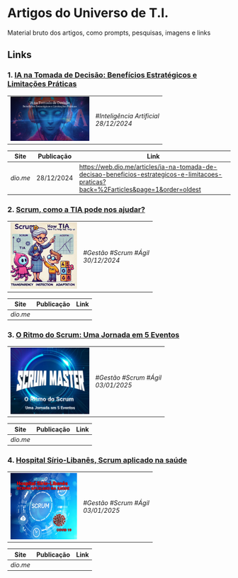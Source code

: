 # Artigos do Universo de T.I.


Material bruto dos artigos, como prompts, pesquisas, imagens e links

## Links

### 1. [**IA na Tomada de Decisão: Benefícios Estratégicos e Limitações Práticas**](./ia_tomada_decisao/README.md)

<table style="border: none;">
    <tr style="border: none;">
        <td style="border: none;">
            <img src="./ia_tomada_decisao/images/header.png" height="100px" />
        </td>
        <td style="border: none;">
            <em>#Inteligência Artificial</em><br />
            <em>28/12/2024</em>
        </td>
    </tr>
</table>


| Site | Publicação | Link |
| --- | --- | --- |
| *dio.me* | 28/12/2024 | https://web.dio.me/articles/ia-na-tomada-de-decisao-beneficios-estrategicos-e-limitacoes-praticas?back=%2Farticles&page=1&order=oldest |

### 2. [**Scrum, como a TIA pode nos ajudar?**](./scrum_tia/README.md)

<table style="border: none;">
    <tr style="border: none;">
        <td style="border: none;">
            <img src="./scrum_tia/images/tia-1.jpeg" height="150px" />
        </td>
        <td style="border: none;">
            <em>#Gestão #Scrum #Ágil</em><br />
            <em>30/12/2024</em>
        </td>
    </tr>
</table>


| Site | Publicação | Link |
| --- | --- | --- |
| *dio.me* |  |


### 3. [**O Ritmo do Scrum: Uma Jornada em 5 Eventos**](./o_ritmo_scrum/README.md)

<table style="border: none;">
    <tr style="border: none;">
        <td style="border: none;">
            <img src="./o_ritmo_scrum/images/thumbnail.png" height="150px" />
        </td>
        <td style="border: none;">
            <em>#Gestão #Scrum #Ágil</em><br />
            <em>03/01/2025</em>
        </td>
    </tr>
</table>


| Site | Publicação | Link |
| --- | --- | --- |
| *dio.me* |  |

### 4. [**Hospital Sírio-Libanês, Scrum aplicado na saúde**](./case_hospital_sirio_libanes/README.md)

<table style="border: none;">
    <tr style="border: none;">
        <td style="border: none;">
            <img src="./case_hospital_sirio_libanes/images/thumbnail.png" height="150px" />
        </td>
        <td style="border: none;">
            <em>#Gestão #Scrum #Ágil</em><br />
            <em>03/01/2025</em>
        </td>
    </tr>
</table>


| Site | Publicação | Link |
| --- | --- | --- |
| *dio.me* |  |